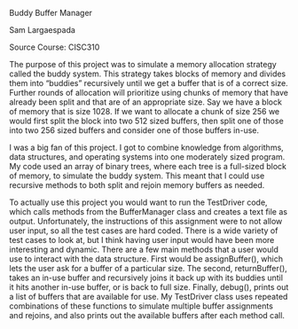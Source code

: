 Buddy Buffer Manager

Sam Largaespada

Source Course: CISC310

The purpose of this project was to simulate a memory allocation strategy called the buddy system. This strategy takes blocks of memory and divides them into “buddies” recursively until we get a buffer that is of a correct size. Further rounds of allocation will prioritize using chunks of memory that have already been split and that are of an appropriate size. Say we have a block of memory that is size 1028. If we want to allocate a chunk of size 256 we would first split the block into two 512 sized buffers, then split one of those into two 256 sized buffers and consider one of those buffers in-use.

I was a big fan of this project. I got to combine knowledge from algorithms, data structures, and operating systems into one moderately sized program. My code used an array of binary trees, where each tree is a full-sized block of memory, to simulate the buddy system. This meant that I could use recursive methods to both split and rejoin memory buffers as needed.

To actually use this project you would want to run the TestDriver code, which calls methods from the BufferManager class and creates a text file as output. Unfortunately, the instructions of this assignment were to not allow user input, so all the test cases are hard coded. There is a wide variety of test cases to look at, but I think having user input would have been more interesting and dynamic. There are a few main methods that a user would use to interact with the data structure. First would be assignBuffer(), which lets the user ask for a buffer of a particular size. The second, returnBuffer(), takes an in-use buffer and recursively joins it back up with its buddies until it hits another in-use buffer, or is back to full size. Finally, debug(), prints out a list of buffers that are available for use. My TestDriver class uses repeated combinations of  these functions to simulate multiple buffer assignments and rejoins, and also prints out the available buffers after each method call. 
